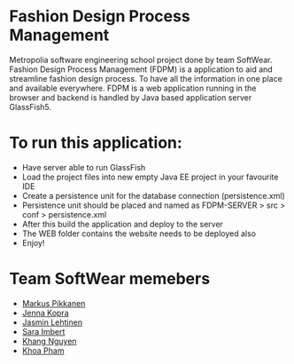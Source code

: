 # Fashion Design Process Management
Metropolia software engineering school project done by team SoftWear. Fashion Design Process Management (FDPM) is a application to aid and streamline fashion design process. To have all the information in one place and available everywhere.
FDPM is a web application running in the browser and backend is handled by Java based application server GlassFish5.
# To run this application:
* Have server able to run GlassFish
* Load the project files into new empty Java EE project in your favourite IDE
* Create a persistence unit for the database connection (persistence.xml)
* Persistence unit should be placed and named as FDPM-SERVER > src > conf > persistence.xml
* After this build the application and deploy to the server
* The WEB folder contains the website needs to be deployed also
* Enjoy!
# Team SoftWear memebers
* [Markus Pikkanen](https://github.com/makkelip)
* [Jenna Kopra](https://github.com/JennaMetro)
* [Jasmin Lehtinen](https://github.com/JazzNomics)
* [Sara Imbert](https://github.com/imsara)
* [Khang Nguyen](https://github.com/khang6294)
* [Khoa Pham](https://github.com/KENJIFAM)
